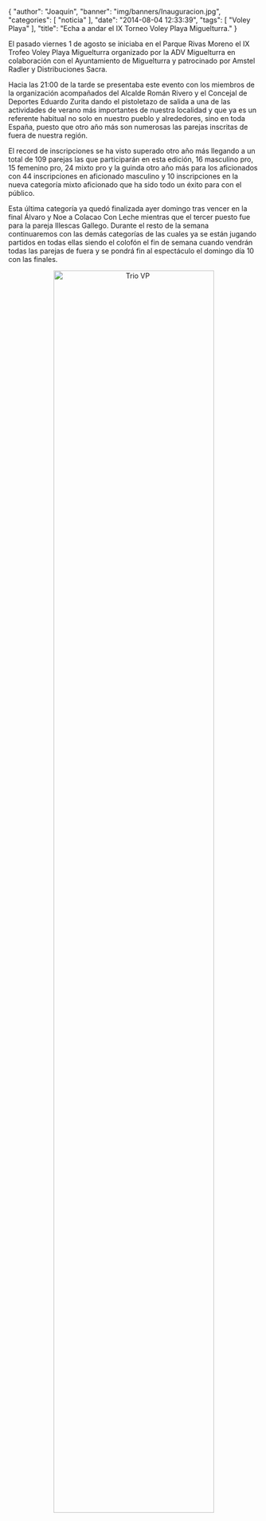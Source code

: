 {
  "author": "Joaquín", 
  "banner": "img/banners/Inauguracion.jpg", 
  "categories": [
    "noticia"
  ], 
  "date": "2014-08-04 12:33:39", 
  "tags": [
    "Voley Playa"
  ], 
  "title": "Echa a andar el IX Torneo Voley Playa Miguelturra."
}

El pasado viernes 1 de agosto se iniciaba en el Parque Rivas Moreno el IX Trofeo Voley Playa Miguelturra organizado por la ADV Miguelturra en colaboración con el Ayuntamiento de Miguelturra y patrocinado por Amstel Radler y Distribuciones Sacra.

Hacia las 21:00 de la tarde se presentaba este evento con los miembros de la organización acompañados del Alcalde Román Rivero y el Concejal de Deportes Eduardo Zurita dando el pistoletazo de salida a una de las actividades de verano más importantes de nuestra localidad y que ya es un referente habitual no solo en nuestro pueblo y alrededores, sino en toda España, puesto que otro año más son numerosas las parejas inscritas de fuera de nuestra región.

El record de inscripciones se ha visto superado otro año más llegando a un total de 109 parejas las que participarán en esta edición, 16 masculino pro, 15 femenino pro, 24 mixto pro y la guinda otro año más para los aficionados con 44 inscripciones en aficionado masculino y 10 inscripciones en la nueva categoría mixto aficionado que ha sido todo un éxito para con el público.

Esta última categoría ya quedó finalizada ayer domingo tras vencer en la final Álvaro y Noe a Colacao Con Leche mientras que el tercer puesto fue para la pareja Illescas Gallego. Durante el resto de la semana continuaremos con las demás categorías de las cuales ya se están jugando partidos en todas ellas siendo el colofón el fin de semana cuando vendrán todas las parejas de fuera y se pondrá fin al espectáculo el domingo día 10 con las finales.

<center>
<a target="_new" href="http://www.advmiguelturra.org/img/banners/Inauguracion.jpg"> 
<img alt="Trio VP" width="80%" align="center" src="http://www.advmiguelturra.org/img/banners/Inauguracion.jpg"/> </a> </center>

